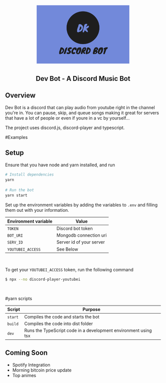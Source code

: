 
<h1 align="center">
	<img
		width="300"
		alt="Dev Bot"
		src="devbot.png"/>
</h1>

<h2 align="center">
    Dev Bot - A Discord Music Bot
</h2>

## Overview
Dev Bot is a discord that can play audio from youtube right in the channel you're in.
You can pause, skip, and queue songs making it great for servers that have a lot of people or even if youre in a vc by yourself... 

The project uses discord.js, discord-player and typescript.

#Examples

## Setup <a name="Setup"></a>

Ensure that you have node and yarn installed, and run

```bash
# Install dependencies
yarn

# Run the bot
yarn start 
```

Set up the environment variables by adding the variables to `.env` and filling them out with your information.

| Environment variable | Value                        |
| -------------------- | ---------------------------- |
| `TOKEN`              | Discord bot token            |
| `BOT_URI`            | Mongodb connection uri       |
| `SERV_ID`            | Server id of your server     |
| `YOUTUBEI_ACCESS`    | See Below                    |

</br>

To get your `YOUTUBEI_ACCESS` token, run the following command

```bash
$ npx --no discord-player-youtubei
```
</br>

#yarn scripts

| Script | Purpose                                                         |
|--------|-----------------------------------------------------------------|
|`start` | Compiles the code and starts the bot                            |
|`build` | Compiles the code into dist folder                              |
|`dev`   | Runs the TypeScript code in a development environment using tsx |


## Coming Soon
- Spotify Integration
- Morning bitcoin price update
- Top animes